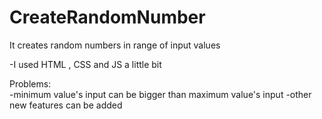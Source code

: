 # CreateRandomNumber
It creates random numbers in range of input values 

-I used HTML , CSS and JS a little bit

Problems:  
-minimum value's input can be bigger than maximum value's input 
-other new features can be added 
